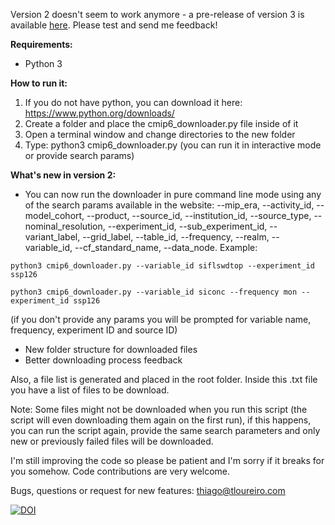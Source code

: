 Version 2 doesn't seem to work anymore - a pre-release of version 3 is available [here](https://github.com/tloureiro/cmip6_downloader/releases/tag/3.0.0.alpha). Please test and send me feedback!

__Requirements:__
- Python 3

__How to run it:__

1) If you do not have python, you can download it here: https://www.python.org/downloads/
2) Create a folder and place the cmip6_downloader.py file inside of it
3) Open a terminal window and change directories to the new folder
4) Type: python3 cmip6_downloader.py (you can run it in interactive mode or provide search params)

__What's new in version 2:__
- You can now run the downloader in pure command line mode using any of the search params available in the website: --mip_era, --activity_id, --model_cohort, --product, --source_id, --institution_id, --source_type, --nominal_resolution, --experiment_id, --sub_experiment_id, --variant_label, --grid_label, --table_id, --frequency, --realm, --variable_id, --cf_standard_name, --data_node. Example:

``python3 cmip6_downloader.py --variable_id siflswdtop --experiment_id ssp126``

``python3 cmip6_downloader.py --variable_id siconc --frequency mon --experiment_id ssp126``

(if you don't provide any params you will be prompted for variable name, frequency, experiment ID and source ID)

- New folder structure for downloaded files
- Better downloading process feedback

Also, a file list is generated and placed in the root folder. Inside this .txt file you have a list of files to be download.

Note: Some files might not be downloaded when you run this script (the script will even downloading them again on the first run), if this happens, you can run the script again, provide the same search parameters and only new or previously failed files will be downloaded.

I'm still improving the code so please be patient and I'm sorry if it breaks for you somehow. Code contributions are very welcome.

Bugs, questions or request for new features: thiago@tloureiro.com

[![DOI](https://zenodo.org/badge/183989782.svg)](https://zenodo.org/badge/latestdoi/183989782)
